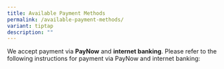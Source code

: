 ```yaml
---
title: Available Payment Methods
permalink: /available-payment-methods/
variant: tiptap
description: ""
---
```

<p>We accept payment via <strong>PayNow</strong> and <strong>internet banking</strong>.
Please refer to the following instructions for payment via PayNow and internet
banking:</p>
<p></p>